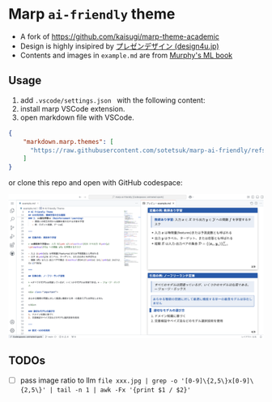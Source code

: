 # Marp `ai-friendly` theme

* A fork of https://github.com/kaisugi/marp-theme-academic
* Design is highly insipired by [プレゼンデザイン (design4u.jp)](https://ppt.design4u.jp/)
* Contents and images in `example.md` are from [Murphy's ML book](https://probml.github.io/pml-book/book1.html)


## Usage 

1. add `.vscode/settings.json ` with the following content:
2. install marp VSCode extension.
3. open markdown file with VSCode.

```json:.vscode/settings.json
{
    "markdown.marp.themes": [
      "https://raw.githubusercontent.com/sotetsuk/marp-ai-friendly/refs/tags/v1/themes/ai_friendly.css",
    ]
}
```

or clone this repo and open with GitHub codespace:

![](images/screenshot.png)


## TODOs

* [ ] pass image ratio to llm `file xxx.jpg | grep -o '[0-9]\{2,5\}x[0-9]\{2,5\}' | tail -n 1 | awk -Fx '{print $1 / $2}'`
